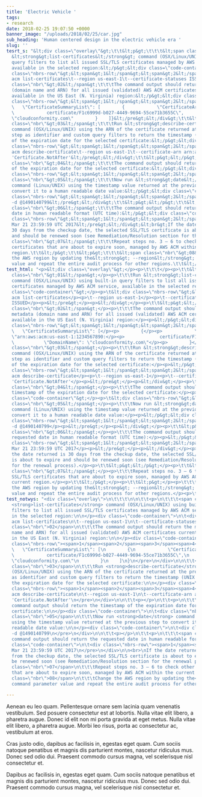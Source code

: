 ```yaml
---
title: 'Electric Vehicle '
tags:
- research
date: 2018-02-25 19:07:50 +0000
banner_image: "/uploads/2018/02/25/car.jpg"
sub_heading: 'Human centered design in the electric vehicle era '
slug: ''
tesrt_s: "&lt;div class=\"overlay\"&gt;\t\t&lt;p&gt;\t\t\t&lt;span class=\"nbr\"&gt;01&lt;/span&gt;\t\t\tRun
  &lt;strong&gt;list-certificates&lt;/strong&gt; command (OSX/Linux/UNIX) using built-in
  query filters to list all issued SSL/TLS certificates managed by AWS ACM service,
  available in the selected region:&lt;/p&gt;&lt;div class=\"code-container\"&gt;\t&lt;div
  class=\"nbrs-row\"&gt;&lt;span&gt;1&lt;/span&gt;&lt;span&gt;2&lt;/span&gt;&lt;span&gt;3&lt;/span&gt;&lt;span&gt;4&lt;/span&gt;&lt;span&gt;5&lt;/span&gt;&lt;span&gt;6&lt;/span&gt;&lt;span&gt;7&lt;/span&gt;&lt;span&gt;8&lt;/span&gt;&lt;span&gt;9&lt;/span&gt;&lt;span&gt;10&lt;/span&gt;&lt;span&gt;11&lt;/span&gt;&lt;span&gt;12&lt;/span&gt;&lt;span&gt;13&lt;/span&gt;&lt;span&gt;14&lt;/span&gt;&lt;span&gt;15&lt;/span&gt;&lt;span&gt;16&lt;/span&gt;&lt;span&gt;17&lt;/span&gt;&lt;span&gt;18&lt;/span&gt;&lt;span&gt;19&lt;/span&gt;&lt;span&gt;20&lt;/span&gt;&lt;span&gt;21&lt;/span&gt;&lt;span&gt;22&lt;/span&gt;&lt;span&gt;23&lt;/span&gt;&lt;span&gt;24&lt;/span&gt;&lt;span&gt;25&lt;/span&gt;&lt;span&gt;26&lt;/span&gt;&lt;span&gt;27&lt;/span&gt;&lt;span&gt;28&lt;/span&gt;&lt;span&gt;29&lt;/span&gt;&lt;span&gt;30&lt;/span&gt;&lt;span&gt;31&lt;/span&gt;&lt;span&gt;32&lt;/span&gt;&lt;span&gt;33&lt;/span&gt;&lt;span&gt;34&lt;/span&gt;&lt;span&gt;35&lt;/span&gt;&lt;span&gt;36&lt;/span&gt;&lt;span&gt;37&lt;/span&gt;&lt;span&gt;38&lt;/span&gt;&lt;span&gt;39&lt;/span&gt;&lt;span&gt;40&lt;/span&gt;&lt;span&gt;41&lt;/span&gt;&lt;span&gt;42&lt;/span&gt;&lt;span&gt;43&lt;/span&gt;&lt;span&gt;44&lt;/span&gt;&lt;span&gt;45&lt;/span&gt;&lt;span&gt;46&lt;/span&gt;&lt;span&gt;47&lt;/span&gt;&lt;span&gt;48&lt;/span&gt;&lt;span&gt;49&lt;/span&gt;&lt;/div&gt;\t&lt;pre&gt;aws
  acm list-certificates\t--region us-east-1\t--certificate-statuses ISSUED&lt;/pre&gt;&lt;/div&gt;\t\t&lt;p&gt;&lt;/p&gt;\t\t&lt;p&gt;\t\t\t&lt;span
  class=\"nbr\"&gt;02&lt;/span&gt;\t\t\tThe command output should return the metadata
  (domain name and ARN) for all issued (validated) AWS ACM certificates currently
  available in the US East (N. Virginia) region:&lt;/p&gt;&lt;div class=\"code-container\"&gt;\t&lt;div
  class=\"nbrs-row\"&gt;&lt;span&gt;1&lt;/span&gt;&lt;span&gt;2&lt;/span&gt;&lt;span&gt;3&lt;/span&gt;&lt;span&gt;4&lt;/span&gt;&lt;span&gt;5&lt;/span&gt;&lt;span&gt;6&lt;/span&gt;&lt;span&gt;7&lt;/span&gt;&lt;span&gt;8&lt;/span&gt;&lt;span&gt;9&lt;/span&gt;&lt;span&gt;10&lt;/span&gt;&lt;span&gt;11&lt;/span&gt;&lt;span&gt;12&lt;/span&gt;&lt;span&gt;13&lt;/span&gt;&lt;span&gt;14&lt;/span&gt;&lt;span&gt;15&lt;/span&gt;&lt;span&gt;16&lt;/span&gt;&lt;span&gt;17&lt;/span&gt;&lt;span&gt;18&lt;/span&gt;&lt;span&gt;19&lt;/span&gt;&lt;span&gt;20&lt;/span&gt;&lt;span&gt;21&lt;/span&gt;&lt;span&gt;22&lt;/span&gt;&lt;span&gt;23&lt;/span&gt;&lt;span&gt;24&lt;/span&gt;&lt;span&gt;25&lt;/span&gt;&lt;span&gt;26&lt;/span&gt;&lt;span&gt;27&lt;/span&gt;&lt;span&gt;28&lt;/span&gt;&lt;span&gt;29&lt;/span&gt;&lt;span&gt;30&lt;/span&gt;&lt;span&gt;31&lt;/span&gt;&lt;span&gt;32&lt;/span&gt;&lt;span&gt;33&lt;/span&gt;&lt;span&gt;34&lt;/span&gt;&lt;span&gt;35&lt;/span&gt;&lt;span&gt;36&lt;/span&gt;&lt;span&gt;37&lt;/span&gt;&lt;span&gt;38&lt;/span&gt;&lt;span&gt;39&lt;/span&gt;&lt;span&gt;40&lt;/span&gt;&lt;span&gt;41&lt;/span&gt;&lt;span&gt;42&lt;/span&gt;&lt;span&gt;43&lt;/span&gt;&lt;span&gt;44&lt;/span&gt;&lt;span&gt;45&lt;/span&gt;&lt;span&gt;46&lt;/span&gt;&lt;span&gt;47&lt;/span&gt;&lt;span&gt;48&lt;/span&gt;&lt;span&gt;49&lt;/span&gt;&lt;/div&gt;\t&lt;pre&gt;{
  \   \"CertificateSummaryList\": [        {            \"CertificateArn\": \"arn:aws:acm:us-east-1:1234567890:
  \            certificate/F1c6999d-b027-4449-9694-55ce71b3655C\",            \"DomainName\":
  \"cloudconformity.com\"        }    ]}&lt;/pre&gt;&lt;/div&gt;\t\t&lt;p&gt;&lt;/p&gt;\t\t&lt;p&gt;\t\t\t&lt;span
  class=\"nbr\"&gt;03&lt;/span&gt;\t\t\tRun &lt;strong&gt;describe-certificate&lt;/strong&gt;
  command (OSX/Linux/UNIX) using the ARN of the certificate returned at the previous
  step as identifier and custom query filters to return the timestamp (UNIX format)
  of the expiration date for the selected certificate:&lt;/p&gt;&lt;div class=\"code-container\"&gt;\t&lt;div
  class=\"nbrs-row\"&gt;&lt;span&gt;1&lt;/span&gt;&lt;span&gt;2&lt;/span&gt;&lt;span&gt;3&lt;/span&gt;&lt;span&gt;4&lt;/span&gt;&lt;span&gt;5&lt;/span&gt;&lt;span&gt;6&lt;/span&gt;&lt;span&gt;7&lt;/span&gt;&lt;span&gt;8&lt;/span&gt;&lt;span&gt;9&lt;/span&gt;&lt;span&gt;10&lt;/span&gt;&lt;span&gt;11&lt;/span&gt;&lt;span&gt;12&lt;/span&gt;&lt;span&gt;13&lt;/span&gt;&lt;span&gt;14&lt;/span&gt;&lt;span&gt;15&lt;/span&gt;&lt;span&gt;16&lt;/span&gt;&lt;span&gt;17&lt;/span&gt;&lt;span&gt;18&lt;/span&gt;&lt;span&gt;19&lt;/span&gt;&lt;span&gt;20&lt;/span&gt;&lt;span&gt;21&lt;/span&gt;&lt;span&gt;22&lt;/span&gt;&lt;span&gt;23&lt;/span&gt;&lt;span&gt;24&lt;/span&gt;&lt;span&gt;25&lt;/span&gt;&lt;span&gt;26&lt;/span&gt;&lt;span&gt;27&lt;/span&gt;&lt;span&gt;28&lt;/span&gt;&lt;span&gt;29&lt;/span&gt;&lt;span&gt;30&lt;/span&gt;&lt;span&gt;31&lt;/span&gt;&lt;span&gt;32&lt;/span&gt;&lt;span&gt;33&lt;/span&gt;&lt;span&gt;34&lt;/span&gt;&lt;span&gt;35&lt;/span&gt;&lt;span&gt;36&lt;/span&gt;&lt;span&gt;37&lt;/span&gt;&lt;span&gt;38&lt;/span&gt;&lt;span&gt;39&lt;/span&gt;&lt;span&gt;40&lt;/span&gt;&lt;span&gt;41&lt;/span&gt;&lt;span&gt;42&lt;/span&gt;&lt;span&gt;43&lt;/span&gt;&lt;span&gt;44&lt;/span&gt;&lt;span&gt;45&lt;/span&gt;&lt;span&gt;46&lt;/span&gt;&lt;span&gt;47&lt;/span&gt;&lt;span&gt;48&lt;/span&gt;&lt;span&gt;49&lt;/span&gt;&lt;/div&gt;\t&lt;pre&gt;aws
  acm describe-certificate\t--region us-east-1\t--certificate-arn arn:aws:acm:us-east-1:1234567890:certificate/F1c6999d-b027-4449-9694-55ce71b3655C\t--query
  'Certificate.NotAfter'&lt;/pre&gt;&lt;/div&gt;\t\t&lt;p&gt;&lt;/p&gt;\t\t&lt;p&gt;\t\t\t&lt;span
  class=\"nbr\"&gt;04&lt;/span&gt;\t\t\tThe command output should return the timestamp
  of the expiration date for the selected certificate:&lt;/p&gt;&lt;div class=\"code-container\"&gt;\t&lt;div
  class=\"nbrs-row\"&gt;&lt;span&gt;1&lt;/span&gt;&lt;span&gt;2&lt;/span&gt;&lt;span&gt;3&lt;/span&gt;&lt;span&gt;4&lt;/span&gt;&lt;span&gt;5&lt;/span&gt;&lt;span&gt;6&lt;/span&gt;&lt;span&gt;7&lt;/span&gt;&lt;span&gt;8&lt;/span&gt;&lt;span&gt;9&lt;/span&gt;&lt;span&gt;10&lt;/span&gt;&lt;span&gt;11&lt;/span&gt;&lt;span&gt;12&lt;/span&gt;&lt;span&gt;13&lt;/span&gt;&lt;span&gt;14&lt;/span&gt;&lt;span&gt;15&lt;/span&gt;&lt;span&gt;16&lt;/span&gt;&lt;span&gt;17&lt;/span&gt;&lt;span&gt;18&lt;/span&gt;&lt;span&gt;19&lt;/span&gt;&lt;span&gt;20&lt;/span&gt;&lt;span&gt;21&lt;/span&gt;&lt;span&gt;22&lt;/span&gt;&lt;span&gt;23&lt;/span&gt;&lt;span&gt;24&lt;/span&gt;&lt;span&gt;25&lt;/span&gt;&lt;span&gt;26&lt;/span&gt;&lt;span&gt;27&lt;/span&gt;&lt;span&gt;28&lt;/span&gt;&lt;span&gt;29&lt;/span&gt;&lt;span&gt;30&lt;/span&gt;&lt;span&gt;31&lt;/span&gt;&lt;span&gt;32&lt;/span&gt;&lt;span&gt;33&lt;/span&gt;&lt;span&gt;34&lt;/span&gt;&lt;span&gt;35&lt;/span&gt;&lt;span&gt;36&lt;/span&gt;&lt;span&gt;37&lt;/span&gt;&lt;span&gt;38&lt;/span&gt;&lt;span&gt;39&lt;/span&gt;&lt;span&gt;40&lt;/span&gt;&lt;span&gt;41&lt;/span&gt;&lt;span&gt;42&lt;/span&gt;&lt;span&gt;43&lt;/span&gt;&lt;span&gt;44&lt;/span&gt;&lt;span&gt;45&lt;/span&gt;&lt;span&gt;46&lt;/span&gt;&lt;span&gt;47&lt;/span&gt;&lt;span&gt;48&lt;/span&gt;&lt;span&gt;49&lt;/span&gt;&lt;/div&gt;\t&lt;pre&gt;1490140799&lt;/pre&gt;&lt;/div&gt;\t\t&lt;p&gt;&lt;/p&gt;\t\t&lt;p&gt;\t\t\t&lt;span
  class=\"nbr\"&gt;05&lt;/span&gt;\t\t\tNow run &lt;strong&gt;date&lt;/strong&gt;
  command (Linux/UNIX) using the timestamp value returned at the previous step to
  convert it to a human readable date value:&lt;/p&gt;&lt;div class=\"code-container\"&gt;\t&lt;div
  class=\"nbrs-row\"&gt;&lt;span&gt;1&lt;/span&gt;&lt;span&gt;2&lt;/span&gt;&lt;span&gt;3&lt;/span&gt;&lt;span&gt;4&lt;/span&gt;&lt;span&gt;5&lt;/span&gt;&lt;span&gt;6&lt;/span&gt;&lt;span&gt;7&lt;/span&gt;&lt;span&gt;8&lt;/span&gt;&lt;span&gt;9&lt;/span&gt;&lt;span&gt;10&lt;/span&gt;&lt;span&gt;11&lt;/span&gt;&lt;span&gt;12&lt;/span&gt;&lt;span&gt;13&lt;/span&gt;&lt;span&gt;14&lt;/span&gt;&lt;span&gt;15&lt;/span&gt;&lt;span&gt;16&lt;/span&gt;&lt;span&gt;17&lt;/span&gt;&lt;span&gt;18&lt;/span&gt;&lt;span&gt;19&lt;/span&gt;&lt;span&gt;20&lt;/span&gt;&lt;span&gt;21&lt;/span&gt;&lt;span&gt;22&lt;/span&gt;&lt;span&gt;23&lt;/span&gt;&lt;span&gt;24&lt;/span&gt;&lt;span&gt;25&lt;/span&gt;&lt;span&gt;26&lt;/span&gt;&lt;span&gt;27&lt;/span&gt;&lt;span&gt;28&lt;/span&gt;&lt;span&gt;29&lt;/span&gt;&lt;span&gt;30&lt;/span&gt;&lt;span&gt;31&lt;/span&gt;&lt;span&gt;32&lt;/span&gt;&lt;span&gt;33&lt;/span&gt;&lt;span&gt;34&lt;/span&gt;&lt;span&gt;35&lt;/span&gt;&lt;span&gt;36&lt;/span&gt;&lt;span&gt;37&lt;/span&gt;&lt;span&gt;38&lt;/span&gt;&lt;span&gt;39&lt;/span&gt;&lt;span&gt;40&lt;/span&gt;&lt;span&gt;41&lt;/span&gt;&lt;span&gt;42&lt;/span&gt;&lt;span&gt;43&lt;/span&gt;&lt;span&gt;44&lt;/span&gt;&lt;span&gt;45&lt;/span&gt;&lt;span&gt;46&lt;/span&gt;&lt;span&gt;47&lt;/span&gt;&lt;span&gt;48&lt;/span&gt;&lt;span&gt;49&lt;/span&gt;&lt;/div&gt;\t&lt;pre&gt;date
  -d @1490140799&lt;/pre&gt;&lt;/div&gt;\t\t&lt;p&gt;&lt;/p&gt;\t\t&lt;p&gt;\t\t\t&lt;span
  class=\"nbr\"&gt;06&lt;/span&gt;\t\t\tThe command output should return the requested
  date in human readable format (UTC time):&lt;/p&gt;&lt;div class=\"code-container\"&gt;\t&lt;div
  class=\"nbrs-row\"&gt;&lt;span&gt;1&lt;/span&gt;&lt;span&gt;2&lt;/span&gt;&lt;span&gt;3&lt;/span&gt;&lt;span&gt;4&lt;/span&gt;&lt;span&gt;5&lt;/span&gt;&lt;span&gt;6&lt;/span&gt;&lt;span&gt;7&lt;/span&gt;&lt;span&gt;8&lt;/span&gt;&lt;span&gt;9&lt;/span&gt;&lt;span&gt;10&lt;/span&gt;&lt;span&gt;11&lt;/span&gt;&lt;span&gt;12&lt;/span&gt;&lt;span&gt;13&lt;/span&gt;&lt;span&gt;14&lt;/span&gt;&lt;span&gt;15&lt;/span&gt;&lt;span&gt;16&lt;/span&gt;&lt;span&gt;17&lt;/span&gt;&lt;span&gt;18&lt;/span&gt;&lt;span&gt;19&lt;/span&gt;&lt;span&gt;20&lt;/span&gt;&lt;span&gt;21&lt;/span&gt;&lt;span&gt;22&lt;/span&gt;&lt;span&gt;23&lt;/span&gt;&lt;span&gt;24&lt;/span&gt;&lt;span&gt;25&lt;/span&gt;&lt;span&gt;26&lt;/span&gt;&lt;span&gt;27&lt;/span&gt;&lt;span&gt;28&lt;/span&gt;&lt;span&gt;29&lt;/span&gt;&lt;span&gt;30&lt;/span&gt;&lt;span&gt;31&lt;/span&gt;&lt;span&gt;32&lt;/span&gt;&lt;span&gt;33&lt;/span&gt;&lt;span&gt;34&lt;/span&gt;&lt;span&gt;35&lt;/span&gt;&lt;span&gt;36&lt;/span&gt;&lt;span&gt;37&lt;/span&gt;&lt;span&gt;38&lt;/span&gt;&lt;span&gt;39&lt;/span&gt;&lt;span&gt;40&lt;/span&gt;&lt;span&gt;41&lt;/span&gt;&lt;span&gt;42&lt;/span&gt;&lt;span&gt;43&lt;/span&gt;&lt;span&gt;44&lt;/span&gt;&lt;span&gt;45&lt;/span&gt;&lt;span&gt;46&lt;/span&gt;&lt;span&gt;47&lt;/span&gt;&lt;span&gt;48&lt;/span&gt;&lt;span&gt;49&lt;/span&gt;&lt;/div&gt;\t&lt;pre&gt;Tue
  Mar 21 23:59:59 UTC 2017&lt;/pre&gt;&lt;/div&gt;&lt;br&gt;If the date returned is
  30 days from the checkup date, the selected SSL/TLS certificate is about to expire
  and should be renewed soon (see Remediation/Resolution section for the renewal process).\t\t&lt;p&gt;&lt;/p&gt;\t\t&lt;p&gt;\t\t\t&lt;span
  class=\"nbr\"&gt;07&lt;/span&gt;\t\t\tRepeat steps no. 3 – 6 to check other SSL/TLS
  certificates that are about to expire soon, managed by AWS ACM within the current
  region.\t\t&lt;/p&gt;\t\t&lt;p&gt;\t\t\t&lt;span class=\"nbr\"&gt;08&lt;/span&gt;\t\t\tChange
  the AWS region by updating the&lt;strong&gt; --region&lt;/strong&gt; command parameter
  value and repeat the entire audit process for other regions.\t\t&lt;/p&gt;\t\t&lt;/div&gt;"
test_html: "<p>&lt;div class=\"overlay\"&gt;</p><p>\t\t\t</p><p>\t\t&lt;p&gt;</p><p>\t\t\t&lt;span
  class=\"nbr\"&gt;01&lt;/span&gt;</p><p>\t\t\tRun &lt;strong&gt;list-certificates&lt;/strong&gt;
  command (OSX/Linux/UNIX) using built-in query filters to list all issued SSL/TLS
  certificates managed by AWS ACM service, available in the selected region:</p><p>&lt;/p&gt;&lt;div
  class=\"code-container\"&gt;</p><p>\t&lt;div class=\"nbrs-row\"&gt;&lt;span&gt;1&lt;/span&gt;&lt;span&gt;2&lt;/span&gt;&lt;span&gt;3&lt;/span&gt;&lt;span&gt;4&lt;/span&gt;&lt;span&gt;5&lt;/span&gt;&lt;span&gt;6&lt;/span&gt;&lt;span&gt;7&lt;/span&gt;&lt;span&gt;8&lt;/span&gt;&lt;span&gt;9&lt;/span&gt;&lt;span&gt;10&lt;/span&gt;&lt;span&gt;11&lt;/span&gt;&lt;span&gt;12&lt;/span&gt;&lt;span&gt;13&lt;/span&gt;&lt;span&gt;14&lt;/span&gt;&lt;span&gt;15&lt;/span&gt;&lt;span&gt;16&lt;/span&gt;&lt;span&gt;17&lt;/span&gt;&lt;span&gt;18&lt;/span&gt;&lt;span&gt;19&lt;/span&gt;&lt;span&gt;20&lt;/span&gt;&lt;span&gt;21&lt;/span&gt;&lt;span&gt;22&lt;/span&gt;&lt;span&gt;23&lt;/span&gt;&lt;span&gt;24&lt;/span&gt;&lt;span&gt;25&lt;/span&gt;&lt;span&gt;26&lt;/span&gt;&lt;span&gt;27&lt;/span&gt;&lt;span&gt;28&lt;/span&gt;&lt;span&gt;29&lt;/span&gt;&lt;span&gt;30&lt;/span&gt;&lt;span&gt;31&lt;/span&gt;&lt;span&gt;32&lt;/span&gt;&lt;span&gt;33&lt;/span&gt;&lt;span&gt;34&lt;/span&gt;&lt;span&gt;35&lt;/span&gt;&lt;span&gt;36&lt;/span&gt;&lt;span&gt;37&lt;/span&gt;&lt;span&gt;38&lt;/span&gt;&lt;span&gt;39&lt;/span&gt;&lt;span&gt;40&lt;/span&gt;&lt;span&gt;41&lt;/span&gt;&lt;span&gt;42&lt;/span&gt;&lt;span&gt;43&lt;/span&gt;&lt;span&gt;44&lt;/span&gt;&lt;span&gt;45&lt;/span&gt;&lt;span&gt;46&lt;/span&gt;&lt;span&gt;47&lt;/span&gt;&lt;span&gt;48&lt;/span&gt;&lt;span&gt;49&lt;/span&gt;&lt;/div&gt;</p><p>\t&lt;pre&gt;aws
  acm list-certificates</p><p>\t--region us-east-1</p><p>\t--certificate-statuses
  ISSUED</p><p>&lt;/pre&gt;</p><p>&lt;/div&gt;</p><p>\t\t&lt;p&gt;&lt;/p&gt;</p><p>\t\t&lt;p&gt;</p><p>\t\t\t&lt;span
  class=\"nbr\"&gt;02&lt;/span&gt;</p><p>\t\t\tThe command output should return the
  metadata (domain name and ARN) for all issued (validated) AWS ACM certificates currently
  available in the US East (N. Virginia) region:</p><p>&lt;/p&gt;&lt;div class=\"code-container\"&gt;</p><p>\t&lt;div
  class=\"nbrs-row\"&gt;&lt;span&gt;1&lt;/span&gt;&lt;span&gt;2&lt;/span&gt;&lt;span&gt;3&lt;/span&gt;&lt;span&gt;4&lt;/span&gt;&lt;span&gt;5&lt;/span&gt;&lt;span&gt;6&lt;/span&gt;&lt;span&gt;7&lt;/span&gt;&lt;span&gt;8&lt;/span&gt;&lt;span&gt;9&lt;/span&gt;&lt;span&gt;10&lt;/span&gt;&lt;span&gt;11&lt;/span&gt;&lt;span&gt;12&lt;/span&gt;&lt;span&gt;13&lt;/span&gt;&lt;span&gt;14&lt;/span&gt;&lt;span&gt;15&lt;/span&gt;&lt;span&gt;16&lt;/span&gt;&lt;span&gt;17&lt;/span&gt;&lt;span&gt;18&lt;/span&gt;&lt;span&gt;19&lt;/span&gt;&lt;span&gt;20&lt;/span&gt;&lt;span&gt;21&lt;/span&gt;&lt;span&gt;22&lt;/span&gt;&lt;span&gt;23&lt;/span&gt;&lt;span&gt;24&lt;/span&gt;&lt;span&gt;25&lt;/span&gt;&lt;span&gt;26&lt;/span&gt;&lt;span&gt;27&lt;/span&gt;&lt;span&gt;28&lt;/span&gt;&lt;span&gt;29&lt;/span&gt;&lt;span&gt;30&lt;/span&gt;&lt;span&gt;31&lt;/span&gt;&lt;span&gt;32&lt;/span&gt;&lt;span&gt;33&lt;/span&gt;&lt;span&gt;34&lt;/span&gt;&lt;span&gt;35&lt;/span&gt;&lt;span&gt;36&lt;/span&gt;&lt;span&gt;37&lt;/span&gt;&lt;span&gt;38&lt;/span&gt;&lt;span&gt;39&lt;/span&gt;&lt;span&gt;40&lt;/span&gt;&lt;span&gt;41&lt;/span&gt;&lt;span&gt;42&lt;/span&gt;&lt;span&gt;43&lt;/span&gt;&lt;span&gt;44&lt;/span&gt;&lt;span&gt;45&lt;/span&gt;&lt;span&gt;46&lt;/span&gt;&lt;span&gt;47&lt;/span&gt;&lt;span&gt;48&lt;/span&gt;&lt;span&gt;49&lt;/span&gt;&lt;/div&gt;</p><p>\t&lt;pre&gt;{</p><p>
  \   \"CertificateSummaryList\": [</p><p>        {</p><p>            \"CertificateArn\":
  \"arn:aws:acm:us-east-1:1234567890:</p><p>             certificate/F1c6999d-b027-4449-9694-55ce71b3655C\",</p><p>
  \           \"DomainName\": \"cloudconformity.com\"</p><p>        }</p><p>    ]</p><p>}</p><p>&lt;/pre&gt;</p><p>&lt;/div&gt;</p><p>\t\t&lt;p&gt;&lt;/p&gt;</p><p>\t\t&lt;p&gt;</p><p>\t\t\t&lt;span
  class=\"nbr\"&gt;03&lt;/span&gt;</p><p>\t\t\tRun &lt;strong&gt;describe-certificate&lt;/strong&gt;
  command (OSX/Linux/UNIX) using the ARN of the certificate returned at the previous
  step as identifier and custom query filters to return the timestamp (UNIX format)
  of the expiration date for the selected certificate:</p><p>&lt;/p&gt;&lt;div class=\"code-container\"&gt;</p><p>\t&lt;div
  class=\"nbrs-row\"&gt;&lt;span&gt;1&lt;/span&gt;&lt;span&gt;2&lt;/span&gt;&lt;span&gt;3&lt;/span&gt;&lt;span&gt;4&lt;/span&gt;&lt;span&gt;5&lt;/span&gt;&lt;span&gt;6&lt;/span&gt;&lt;span&gt;7&lt;/span&gt;&lt;span&gt;8&lt;/span&gt;&lt;span&gt;9&lt;/span&gt;&lt;span&gt;10&lt;/span&gt;&lt;span&gt;11&lt;/span&gt;&lt;span&gt;12&lt;/span&gt;&lt;span&gt;13&lt;/span&gt;&lt;span&gt;14&lt;/span&gt;&lt;span&gt;15&lt;/span&gt;&lt;span&gt;16&lt;/span&gt;&lt;span&gt;17&lt;/span&gt;&lt;span&gt;18&lt;/span&gt;&lt;span&gt;19&lt;/span&gt;&lt;span&gt;20&lt;/span&gt;&lt;span&gt;21&lt;/span&gt;&lt;span&gt;22&lt;/span&gt;&lt;span&gt;23&lt;/span&gt;&lt;span&gt;24&lt;/span&gt;&lt;span&gt;25&lt;/span&gt;&lt;span&gt;26&lt;/span&gt;&lt;span&gt;27&lt;/span&gt;&lt;span&gt;28&lt;/span&gt;&lt;span&gt;29&lt;/span&gt;&lt;span&gt;30&lt;/span&gt;&lt;span&gt;31&lt;/span&gt;&lt;span&gt;32&lt;/span&gt;&lt;span&gt;33&lt;/span&gt;&lt;span&gt;34&lt;/span&gt;&lt;span&gt;35&lt;/span&gt;&lt;span&gt;36&lt;/span&gt;&lt;span&gt;37&lt;/span&gt;&lt;span&gt;38&lt;/span&gt;&lt;span&gt;39&lt;/span&gt;&lt;span&gt;40&lt;/span&gt;&lt;span&gt;41&lt;/span&gt;&lt;span&gt;42&lt;/span&gt;&lt;span&gt;43&lt;/span&gt;&lt;span&gt;44&lt;/span&gt;&lt;span&gt;45&lt;/span&gt;&lt;span&gt;46&lt;/span&gt;&lt;span&gt;47&lt;/span&gt;&lt;span&gt;48&lt;/span&gt;&lt;span&gt;49&lt;/span&gt;&lt;/div&gt;</p><p>\t&lt;pre&gt;aws
  acm describe-certificate</p><p>\t--region us-east-1</p><p>\t--certificate-arn arn:aws:acm:us-east-1:1234567890:certificate/F1c6999d-b027-4449-9694-55ce71b3655C</p><p>\t--query
  'Certificate.NotAfter'</p><p>&lt;/pre&gt;</p><p>&lt;/div&gt;</p><p>\t\t&lt;p&gt;&lt;/p&gt;</p><p>\t\t&lt;p&gt;</p><p>\t\t\t&lt;span
  class=\"nbr\"&gt;04&lt;/span&gt;</p><p>\t\t\tThe command output should return the
  timestamp of the expiration date for the selected certificate:</p><p>&lt;/p&gt;&lt;div
  class=\"code-container\"&gt;</p><p>\t&lt;div class=\"nbrs-row\"&gt;&lt;span&gt;1&lt;/span&gt;&lt;span&gt;2&lt;/span&gt;&lt;span&gt;3&lt;/span&gt;&lt;span&gt;4&lt;/span&gt;&lt;span&gt;5&lt;/span&gt;&lt;span&gt;6&lt;/span&gt;&lt;span&gt;7&lt;/span&gt;&lt;span&gt;8&lt;/span&gt;&lt;span&gt;9&lt;/span&gt;&lt;span&gt;10&lt;/span&gt;&lt;span&gt;11&lt;/span&gt;&lt;span&gt;12&lt;/span&gt;&lt;span&gt;13&lt;/span&gt;&lt;span&gt;14&lt;/span&gt;&lt;span&gt;15&lt;/span&gt;&lt;span&gt;16&lt;/span&gt;&lt;span&gt;17&lt;/span&gt;&lt;span&gt;18&lt;/span&gt;&lt;span&gt;19&lt;/span&gt;&lt;span&gt;20&lt;/span&gt;&lt;span&gt;21&lt;/span&gt;&lt;span&gt;22&lt;/span&gt;&lt;span&gt;23&lt;/span&gt;&lt;span&gt;24&lt;/span&gt;&lt;span&gt;25&lt;/span&gt;&lt;span&gt;26&lt;/span&gt;&lt;span&gt;27&lt;/span&gt;&lt;span&gt;28&lt;/span&gt;&lt;span&gt;29&lt;/span&gt;&lt;span&gt;30&lt;/span&gt;&lt;span&gt;31&lt;/span&gt;&lt;span&gt;32&lt;/span&gt;&lt;span&gt;33&lt;/span&gt;&lt;span&gt;34&lt;/span&gt;&lt;span&gt;35&lt;/span&gt;&lt;span&gt;36&lt;/span&gt;&lt;span&gt;37&lt;/span&gt;&lt;span&gt;38&lt;/span&gt;&lt;span&gt;39&lt;/span&gt;&lt;span&gt;40&lt;/span&gt;&lt;span&gt;41&lt;/span&gt;&lt;span&gt;42&lt;/span&gt;&lt;span&gt;43&lt;/span&gt;&lt;span&gt;44&lt;/span&gt;&lt;span&gt;45&lt;/span&gt;&lt;span&gt;46&lt;/span&gt;&lt;span&gt;47&lt;/span&gt;&lt;span&gt;48&lt;/span&gt;&lt;span&gt;49&lt;/span&gt;&lt;/div&gt;</p><p>\t&lt;pre&gt;1490140799</p><p>&lt;/pre&gt;</p><p>&lt;/div&gt;</p><p>\t\t&lt;p&gt;&lt;/p&gt;</p><p>\t\t&lt;p&gt;</p><p>\t\t\t&lt;span
  class=\"nbr\"&gt;05&lt;/span&gt;</p><p>\t\t\tNow run &lt;strong&gt;date&lt;/strong&gt;
  command (Linux/UNIX) using the timestamp value returned at the previous step to
  convert it to a human readable date value:</p><p>&lt;/p&gt;&lt;div class=\"code-container\"&gt;</p><p>\t&lt;div
  class=\"nbrs-row\"&gt;&lt;span&gt;1&lt;/span&gt;&lt;span&gt;2&lt;/span&gt;&lt;span&gt;3&lt;/span&gt;&lt;span&gt;4&lt;/span&gt;&lt;span&gt;5&lt;/span&gt;&lt;span&gt;6&lt;/span&gt;&lt;span&gt;7&lt;/span&gt;&lt;span&gt;8&lt;/span&gt;&lt;span&gt;9&lt;/span&gt;&lt;span&gt;10&lt;/span&gt;&lt;span&gt;11&lt;/span&gt;&lt;span&gt;12&lt;/span&gt;&lt;span&gt;13&lt;/span&gt;&lt;span&gt;14&lt;/span&gt;&lt;span&gt;15&lt;/span&gt;&lt;span&gt;16&lt;/span&gt;&lt;span&gt;17&lt;/span&gt;&lt;span&gt;18&lt;/span&gt;&lt;span&gt;19&lt;/span&gt;&lt;span&gt;20&lt;/span&gt;&lt;span&gt;21&lt;/span&gt;&lt;span&gt;22&lt;/span&gt;&lt;span&gt;23&lt;/span&gt;&lt;span&gt;24&lt;/span&gt;&lt;span&gt;25&lt;/span&gt;&lt;span&gt;26&lt;/span&gt;&lt;span&gt;27&lt;/span&gt;&lt;span&gt;28&lt;/span&gt;&lt;span&gt;29&lt;/span&gt;&lt;span&gt;30&lt;/span&gt;&lt;span&gt;31&lt;/span&gt;&lt;span&gt;32&lt;/span&gt;&lt;span&gt;33&lt;/span&gt;&lt;span&gt;34&lt;/span&gt;&lt;span&gt;35&lt;/span&gt;&lt;span&gt;36&lt;/span&gt;&lt;span&gt;37&lt;/span&gt;&lt;span&gt;38&lt;/span&gt;&lt;span&gt;39&lt;/span&gt;&lt;span&gt;40&lt;/span&gt;&lt;span&gt;41&lt;/span&gt;&lt;span&gt;42&lt;/span&gt;&lt;span&gt;43&lt;/span&gt;&lt;span&gt;44&lt;/span&gt;&lt;span&gt;45&lt;/span&gt;&lt;span&gt;46&lt;/span&gt;&lt;span&gt;47&lt;/span&gt;&lt;span&gt;48&lt;/span&gt;&lt;span&gt;49&lt;/span&gt;&lt;/div&gt;</p><p>\t&lt;pre&gt;date
  -d @1490140799</p><p>&lt;/pre&gt;</p><p>&lt;/div&gt;</p><p>\t\t&lt;p&gt;&lt;/p&gt;</p><p>\t\t&lt;p&gt;</p><p>\t\t\t&lt;span
  class=\"nbr\"&gt;06&lt;/span&gt;</p><p>\t\t\tThe command output should return the
  requested date in human readable format (UTC time):</p><p>&lt;/p&gt;&lt;div class=\"code-container\"&gt;</p><p>\t&lt;div
  class=\"nbrs-row\"&gt;&lt;span&gt;1&lt;/span&gt;&lt;span&gt;2&lt;/span&gt;&lt;span&gt;3&lt;/span&gt;&lt;span&gt;4&lt;/span&gt;&lt;span&gt;5&lt;/span&gt;&lt;span&gt;6&lt;/span&gt;&lt;span&gt;7&lt;/span&gt;&lt;span&gt;8&lt;/span&gt;&lt;span&gt;9&lt;/span&gt;&lt;span&gt;10&lt;/span&gt;&lt;span&gt;11&lt;/span&gt;&lt;span&gt;12&lt;/span&gt;&lt;span&gt;13&lt;/span&gt;&lt;span&gt;14&lt;/span&gt;&lt;span&gt;15&lt;/span&gt;&lt;span&gt;16&lt;/span&gt;&lt;span&gt;17&lt;/span&gt;&lt;span&gt;18&lt;/span&gt;&lt;span&gt;19&lt;/span&gt;&lt;span&gt;20&lt;/span&gt;&lt;span&gt;21&lt;/span&gt;&lt;span&gt;22&lt;/span&gt;&lt;span&gt;23&lt;/span&gt;&lt;span&gt;24&lt;/span&gt;&lt;span&gt;25&lt;/span&gt;&lt;span&gt;26&lt;/span&gt;&lt;span&gt;27&lt;/span&gt;&lt;span&gt;28&lt;/span&gt;&lt;span&gt;29&lt;/span&gt;&lt;span&gt;30&lt;/span&gt;&lt;span&gt;31&lt;/span&gt;&lt;span&gt;32&lt;/span&gt;&lt;span&gt;33&lt;/span&gt;&lt;span&gt;34&lt;/span&gt;&lt;span&gt;35&lt;/span&gt;&lt;span&gt;36&lt;/span&gt;&lt;span&gt;37&lt;/span&gt;&lt;span&gt;38&lt;/span&gt;&lt;span&gt;39&lt;/span&gt;&lt;span&gt;40&lt;/span&gt;&lt;span&gt;41&lt;/span&gt;&lt;span&gt;42&lt;/span&gt;&lt;span&gt;43&lt;/span&gt;&lt;span&gt;44&lt;/span&gt;&lt;span&gt;45&lt;/span&gt;&lt;span&gt;46&lt;/span&gt;&lt;span&gt;47&lt;/span&gt;&lt;span&gt;48&lt;/span&gt;&lt;span&gt;49&lt;/span&gt;&lt;/div&gt;</p><p>\t&lt;pre&gt;Tue
  Mar 21 23:59:59 UTC 2017</p><p>&lt;/pre&gt;</p><p>&lt;/div&gt;</p><p>&lt;br&gt;</p><p>If
  the date returned is 30 days from the checkup date, the selected SSL/TLS certificate
  is about to expire and should be renewed soon (see Remediation/Resolution section
  for the renewal process).</p><p>\t\t&lt;p&gt;&lt;/p&gt;</p><p>\t\t&lt;p&gt;</p><p>\t\t\t&lt;span
  class=\"nbr\"&gt;07&lt;/span&gt;</p><p>\t\t\tRepeat steps no. 3 – 6 to check other
  SSL/TLS certificates that are about to expire soon, managed by AWS ACM within the
  current region.</p><p>\t\t&lt;/p&gt;</p><p>\t\t&lt;p&gt;</p><p>\t\t\t&lt;span class=\"nbr\"&gt;08&lt;/span&gt;</p><p>\t\t\tChange
  the AWS region by updating the&lt;strong&gt; --region&lt;/strong&gt; command parameter
  value and repeat the entire audit process for other regions.</p><p>\t\t&lt;/p&gt;</p><p>\t\t</p><p>\t\t&lt;/div&gt;</p>"
test_notwys: "<div class=\"overlay\">\n\t\t\t\n\n\t\t<p>\n\t\t\t<span class=\"nbr\">01</span>\n\t\t\tRun
  <strong>list-certificates</strong> command (OSX/Linux/UNIX) using built-in query
  filters to list all issued SSL/TLS certificates managed by AWS ACM service, available
  in the selected region:\n\n</p><div class=\"code-container\">\n\t<div class=\"nbrs-row\"><span>1</span><span>2</span><span>3</span><span>4</span><span>5</span><span>6</span><span>7</span><span>8</span><span>9</span><span>10</span><span>11</span><span>12</span><span>13</span><span>14</span><span>15</span><span>16</span><span>17</span><span>18</span><span>19</span><span>20</span><span>21</span><span>22</span><span>23</span><span>24</span><span>25</span><span>26</span><span>27</span><span>28</span><span>29</span><span>30</span><span>31</span><span>32</span><span>33</span><span>34</span><span>35</span><span>36</span><span>37</span><span>38</span><span>39</span><span>40</span><span>41</span><span>42</span><span>43</span><span>44</span><span>45</span><span>46</span><span>47</span><span>48</span><span>49</span></div>\n\t<pre>aws
  acm list-certificates\n\t--region us-east-1\n\t--certificate-statuses ISSUED\n</pre>\n</div>\n\n\t\t<p></p>\n\t\t<p>\n\t\t\t<span
  class=\"nbr\">02</span>\n\t\t\tThe command output should return the metadata (domain
  name and ARN) for all issued (validated) AWS ACM certificates currently available
  in the US East (N. Virginia) region:\n\n</p><div class=\"code-container\">\n\t<div
  class=\"nbrs-row\"><span>1</span><span>2</span><span>3</span><span>4</span><span>5</span><span>6</span><span>7</span><span>8</span><span>9</span><span>10</span><span>11</span><span>12</span><span>13</span><span>14</span><span>15</span><span>16</span><span>17</span><span>18</span><span>19</span><span>20</span><span>21</span><span>22</span><span>23</span><span>24</span><span>25</span><span>26</span><span>27</span><span>28</span><span>29</span><span>30</span><span>31</span><span>32</span><span>33</span><span>34</span><span>35</span><span>36</span><span>37</span><span>38</span><span>39</span><span>40</span><span>41</span><span>42</span><span>43</span><span>44</span><span>45</span><span>46</span><span>47</span><span>48</span><span>49</span></div>\n\t<pre>{\n\n
  \   \"CertificateSummaryList\": [\n        {\n            \"CertificateArn\": \"arn:aws:acm:us-east-1:1234567890:\n
  \            certificate/F1c6999d-b027-4449-9694-55ce71b3655C\",\n            \"DomainName\":
  \"cloudconformity.com\"\n        }\n    ]\n}\n</pre>\n</div>\n\n\t\t<p></p>\n\t\t<p>\n\t\t\t<span
  class=\"nbr\">03</span>\n\t\t\tRun <strong>describe-certificate</strong> command
  (OSX/Linux/UNIX) using the ARN of the certificate returned at the previous step
  as identifier and custom query filters to return the timestamp (UNIX format) of
  the expiration date for the selected certificate:\n\n</p><div class=\"code-container\">\n\t<div
  class=\"nbrs-row\"><span>1</span><span>2</span><span>3</span><span>4</span><span>5</span><span>6</span><span>7</span><span>8</span><span>9</span><span>10</span><span>11</span><span>12</span><span>13</span><span>14</span><span>15</span><span>16</span><span>17</span><span>18</span><span>19</span><span>20</span><span>21</span><span>22</span><span>23</span><span>24</span><span>25</span><span>26</span><span>27</span><span>28</span><span>29</span><span>30</span><span>31</span><span>32</span><span>33</span><span>34</span><span>35</span><span>36</span><span>37</span><span>38</span><span>39</span><span>40</span><span>41</span><span>42</span><span>43</span><span>44</span><span>45</span><span>46</span><span>47</span><span>48</span><span>49</span></div>\n\t<pre>aws
  acm describe-certificate\n\t--region us-east-1\n\t--certificate-arn arn:aws:acm:us-east-1:1234567890:certificate/F1c6999d-b027-4449-9694-55ce71b3655C\n\t--query
  'Certificate.NotAfter'\n</pre>\n</div>\n\n\t\t<p></p>\n\t\t<p>\n\t\t\t<span class=\"nbr\">04</span>\n\t\t\tThe
  command output should return the timestamp of the expiration date for the selected
  certificate:\n\n</p><div class=\"code-container\">\n\t<div class=\"nbrs-row\"><span>1</span><span>2</span><span>3</span><span>4</span><span>5</span><span>6</span><span>7</span><span>8</span><span>9</span><span>10</span><span>11</span><span>12</span><span>13</span><span>14</span><span>15</span><span>16</span><span>17</span><span>18</span><span>19</span><span>20</span><span>21</span><span>22</span><span>23</span><span>24</span><span>25</span><span>26</span><span>27</span><span>28</span><span>29</span><span>30</span><span>31</span><span>32</span><span>33</span><span>34</span><span>35</span><span>36</span><span>37</span><span>38</span><span>39</span><span>40</span><span>41</span><span>42</span><span>43</span><span>44</span><span>45</span><span>46</span><span>47</span><span>48</span><span>49</span></div>\n\t<pre>1490140799\n</pre>\n</div>\n\n\t\t<p></p>\n\t\t<p>\n\t\t\t<span
  class=\"nbr\">05</span>\n\t\t\tNow run <strong>date</strong> command (Linux/UNIX)
  using the timestamp value returned at the previous step to convert it to a human
  readable date value:\n\n</p><div class=\"code-container\">\n\t<div class=\"nbrs-row\"><span>1</span><span>2</span><span>3</span><span>4</span><span>5</span><span>6</span><span>7</span><span>8</span><span>9</span><span>10</span><span>11</span><span>12</span><span>13</span><span>14</span><span>15</span><span>16</span><span>17</span><span>18</span><span>19</span><span>20</span><span>21</span><span>22</span><span>23</span><span>24</span><span>25</span><span>26</span><span>27</span><span>28</span><span>29</span><span>30</span><span>31</span><span>32</span><span>33</span><span>34</span><span>35</span><span>36</span><span>37</span><span>38</span><span>39</span><span>40</span><span>41</span><span>42</span><span>43</span><span>44</span><span>45</span><span>46</span><span>47</span><span>48</span><span>49</span></div>\n\t<pre>date
  -d @1490140799\n</pre>\n</div>\n\n\t\t<p></p>\n\t\t<p>\n\t\t\t<span class=\"nbr\">06</span>\n\t\t\tThe
  command output should return the requested date in human readable format (UTC time):\n\n</p><div
  class=\"code-container\">\n\t<div class=\"nbrs-row\"><span>1</span><span>2</span><span>3</span><span>4</span><span>5</span><span>6</span><span>7</span><span>8</span><span>9</span><span>10</span><span>11</span><span>12</span><span>13</span><span>14</span><span>15</span><span>16</span><span>17</span><span>18</span><span>19</span><span>20</span><span>21</span><span>22</span><span>23</span><span>24</span><span>25</span><span>26</span><span>27</span><span>28</span><span>29</span><span>30</span><span>31</span><span>32</span><span>33</span><span>34</span><span>35</span><span>36</span><span>37</span><span>38</span><span>39</span><span>40</span><span>41</span><span>42</span><span>43</span><span>44</span><span>45</span><span>46</span><span>47</span><span>48</span><span>49</span></div>\n\t<pre>Tue
  Mar 21 23:59:59 UTC 2017\n</pre>\n</div>\n\n<br>\nIf the date returned is 30 days
  from the checkup date, the selected SSL/TLS certificate is about to expire and should
  be renewed soon (see Remediation/Resolution section for the renewal process).\n\t\t<p></p>\n\t\t<p>\n\t\t\t<span
  class=\"nbr\">07</span>\n\t\t\tRepeat steps no. 3 – 6 to check other SSL/TLS certificates
  that are about to expire soon, managed by AWS ACM within the current region.\n\t\t</p>\n\t\t<p>\n\t\t\t<span
  class=\"nbr\">08</span>\n\t\t\tChange the AWS region by updating the<strong> --region</strong>
  command parameter value and repeat the entire audit process for other regions.\n\t\t</p>\n\n\t\t\n\t\t</div>"

---
```

Aenean eu leo quam. Pellentesque ornare sem lacinia quam venenatis vestibulum. Sed posuere consectetur est at lobortis. Nulla vitae elit libero, a pharetra augue. Donec id elit non mi porta gravida at eget metus. Nulla vitae elit libero, a pharetra augue. Morbi leo risus, porta ac consectetur ac, vestibulum at eros.

Cras justo odio, dapibus ac facilisis in, egestas eget quam. Cum sociis natoque penatibus et magnis dis parturient montes, nascetur ridiculus mus. Donec sed odio dui. Praesent commodo cursus magna, vel scelerisque nisl consectetur et.

Dapibus ac facilisis in, egestas eget quam. Cum sociis natoque penatibus et magnis dis parturient montes, nascetur ridiculus mus. Donec sed odio dui. Praesent commodo cursus magna, vel scelerisque nisl consectetur et.